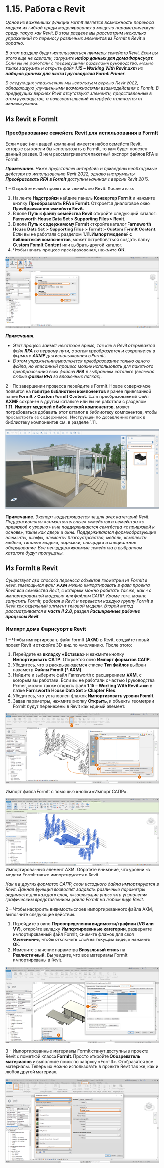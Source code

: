 # 1.15. Работа с Revit

_Одной из важнейших функций FormIt является возможность переноса модели из гибкой среды моделирования в мощную параметрическую среду, такую как Revit. В этом разделе мы рассмотрим несколько упражнений по переносу различных элементов из FormIt в Revit и обратно._

_В этом разделе будут использоваться примеры семейств Revit. Если вы этого еще не сделали, загрузите **набор данных для дома Фарнсуорт.** Если вы не работали с предыдущими разделами руководства, можно также загрузить и открыть файл **1.15 – Working With Revit.axm** из **наборов данных для части I руководства FormIt Primer**._

_В следующих упражнениях мы используем версию Revit 2022, обладающую улучшенными возможностями взаимодействия с FormIt. В предыдущих версиях Revit отсутствуют элементы, представленные в этом руководстве, а пользовательский интерфейс отличается от используемого._

## Из Revit в FormIt

### Преобразование семейств Revit для использования в FormIt

Если у вас (или вашей компании) имеется набор семейств Revit, которые вы хотели бы использовать в FormIt, то вам будет полезен данный раздел. В нем рассматривается пакетный экспорт файлов RFA в FormIt.

_**Примечание.**_ _Ниже представлен интерфейс и приведены необходимые действия по использованию Revit 2022, однако инструменты_ _**Преобразовать RFA в FormIt**_ _доступны начиная с версии Revit 2016._

1 – Откройте новый проект или семейство Revit. После этого:

1. На ленте **Надстройки** найдите панель **Конвертер FormIt** и нажмите кнопку **Преобразовать RFA в FormIt**. Откроется диалоговое окно **Преобразование семейств Revit**.
2. В поле **Путь к файлу семейства Revit** откройте следующий каталог: **Farnsworth House Data Set > Supporting Files > Revit**.
3. В поле **Путь к содержимому FormIt** откройте каталог **Farnsworth House Data Set > Supporting Files > FormIt > Custom FormIt Content**. Если вы не работали с разделом **1.11. Импорт моделей с библиотекой компонентов**, может потребоваться создать папку **Custom FormIt Content** или выбрать другой каталог.
4. Чтобы начать процесс преобразования, нажмите **ОК**.

![](<../../.gitbook/assets/0 (23).png>)

_**Примечания.**_

* _Этот процесс займет некоторое время, так как в Revit открывается файл __**RFA**__ по первому пути, а затем преобразуется и сохраняется в формате_ _**AXMF**_ _для использования в FormIt._
* _В этом упражнении выполняется преобразование только одного файла, но описанный процесс можно использовать для пакетного преобразования всех файлов_ _**RFA**_ _в выбранном каталоге (включая любые_ _**файлы RFA**_ _во вложенных папках)._

2 - По завершении процесса перейдите в FormIt. Новое содержимое появится на **палитре библиотеки компонентов** в ранее привязанной папке **FormIt >** **Custom FormIt Content**. Если преобразованный файл **AXMF** сохранен в другом каталоге или вы не работали с разделом **1.11. Импорт моделей с библиотекой компонентов**, может потребоваться добавить этот каталог в библиотеку компонентов, чтобы просмотреть ее содержимое. Инструкции по добавлению папок в библиотеку компонентов см. в разделе 1.11.

![](<../../.gitbook/assets/1 (24).png>)‌

**Примечание.** _Экспорт поддерживается не для всех категорий Revit. Поддерживаются «самостоятельные» семейства и семейства «с привязкой к уровню» и не поддерживаются семейства «с привязкой к основе», такие как двери и окна. Поддерживаются формообразующие элементы, шкафы, элементы благоустройства, мебель, комплекты мебели, типовые модели, парковки, площадки и специальное оборудование. Все неподдерживаемые семейства в выбранном каталоге будут пропущены._

## Из FormIt в Revit

_Существует два способа переноса объектов геометрии из FormIt в Revit. Имеющийся файл_ _**AXM** можно импортировать в файл проекта Revit или семейства Revit, с которым можно работать так же, как и с импортированной моделью или файлом САПР. Кроме того, можно запустить FormIt, работая в Revit и перенести каждую группу FormIt в Revit как отдельный элемент типовой модели. Второй метод рассматривается в **части II**_ _**2.8**_, раздел _**Расширенные рабочие процессы Revit**._

### Импорт дома Фарнсуорт в Revit

1 – Чтобы импортировать файл FormIt (**AXM**) в Revit, создайте новый проект Revit и откройте 3D-вид по умолчанию. После этого:

1. Перейдите на **вкладку «Вставка»** и нажмите кнопку **Импортировать САПР**. Откроется окно **Импорт форматов САПР**.
2. Убедитесь, что в раскрывающемся списке **Тип файлов** выбран параметр **Файлы FormIt (\*.AXM)**.
3. Найдите и выберите файл Farnsworth с расширением **AXM**, с которым вы работали. Если вы не работали с частью I руководства Primer, можно также открыть файл **1.15 – Working With Revit.axm** в папке **Farnsworth House Data Set > Chapter Files**.
4. Убедитесь, что установлен флажок **Импортировать уровни FormIt**.
5. Задав параметры, нажмите кнопку **Открыть**, и объекты геометрии FormIt будут перенесены в Revit как единый элемент.

![](<../../.gitbook/assets/2 (24) (1).png>)

Импорт файла FormIt с помощью кнопки «Импорт САПР».

![ ](<../../.gitbook/assets/3 (21) (1).png>)\
Импортированный элемент AXM. Обратите внимание, что уровни из модели FormIt также импортируются в Revit.

_Как и в других форматах САПР, слои исходного файла импортируются в Revit. Данная функция позволяет задавать различные параметры видимости для каждого слоя, позволяющие упростить управление графическим представлением файла FormIt на любом виде Revit._

2 – Чтобы настроить видимость слоев импортированного файла AXM, выполните следующие действия.

1. Перейдите в окно **Переопределения видимости/графики (VG или VV)**, откройте вкладку **Импортированные категории**, разверните импортированный файл FormIt, снимите флажок для слоя **Озеленение**, чтобы отключить слой на текущем виде, и нажмите **ОК**.
2. Измените значение параметра **Визуальный стиль** на **Реалистичный**. Вы увидите, что все материалы FormIt импортированы в Revit.

![](<../../.gitbook/assets/4 (20) (1).png>)

3 - Импортированные материалы FormIt станут доступны в проекте Revit с пометкой класса **FormIt**. Просто откройте **Обозреватель материалов** и выполните поиск по запросу «FormIt». Отобразятся все материалы. Теперь их можно использовать в проекте Revit так же, как и любой другой материал.

![](<../../.gitbook/assets/5 (19) (1).png>)
